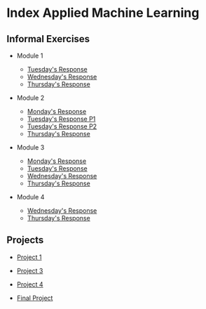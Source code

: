 # Index Applied Machine Learning

## Informal Exercises
- Module 1
    - [Tuesday's Response](tues1.md)
    - [Wednesday's Response](wed1.md)
    - [Thursday's Response](thurs1.md)

- Module 2
    - [Monday's Response](mon2.md)
    - [Tuesday's Response P1](tues2.md)
    - [Tuesday's Response P2](tues2_1.md)
    - [Thursday's Response](thurs2.md)
- Module 3
    - [Monday's Response](mon3.md)
    - [Tuesday's Response](tues3.md)
    - [Wednesday's Response](https://huatao-wm.github.io/data310/week3/wed3.html)
    - [Thursday's Response](https://coriraquel.github.io/data_310/Week_3/Thurs3.html)
- Module 4
   - [Wednesday's Response](wed4.md)
   - [Thursday's Response](thurs4.md)

## Projects

- [Project 1](project1_1.md) 
  
- [Project 3](project3.md)

- [Project 4](https://tyeatts75.github.io/Data310/project4.html)

- [Final Project](final.md)